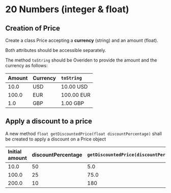 # 20 Numbers (integer & float)

## Creation of Price

Create a class Price accepting a **currency** (string) and an amount (float).

Both attributes should be accessible separately.

The method `toString` should be Overiden to provide the amount and the currency as follows:

| Amount | Currency | `toString` |
|:-------|:---------|:-----------|
| 10.0   | USD      | 10.00 USD  |
| 100.0  | EUR      | 100.00 EUR |
| 1.0    | GBP      | 1.00 GBP   |

## Apply a discount to a price

A new method `float getDiscountedPrice(float discountPercentage)` shall be created to apply a
discount on a Price object

| Initial amount | discountPercentage | `getDiscountedPrice(discountPercentage)` |
|:---------------|:-------------------|:-----------------------------------------|
| 10.0           | 50                 | 5.0                                      |
| 100.0          | 25                 | 75.0                                     |
| 200.0          | 10                 | 180                                      |
